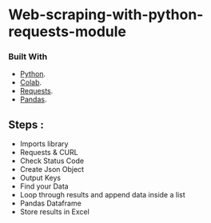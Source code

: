 # Web-scraping-with-python-requests-module


### Built With

* [Python](https://www.python.org/).
* [Colab](https://colab.research.google.com/).
* [Requests](https://pypi.org/project/requests/).
* [Pandas](https://pandas.pydata.org/).

## Steps : 
* Imports library
* Requests & CURL
* Check Status Code
* Create Json Object
* Output Keys
* Find your Data
* Loop through results and append data inside a list
* Pandas Dataframe
* Store results in Excel
